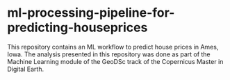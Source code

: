 # ml-processing-pipeline-for-predicting-houseprices
This repository contains an ML workflow to predict house prices in Ames, Iowa. The analysis presented in this repository was done as part of the Machine Learning module of the GeoDSc track of the Copernicus Master in Digital Earth.
